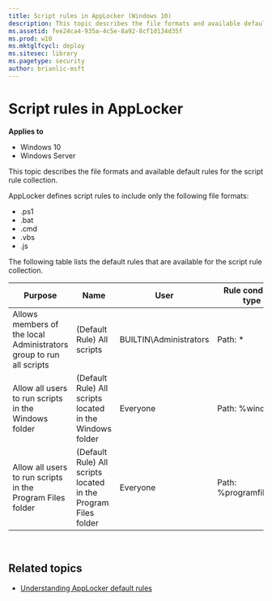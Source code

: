 ```yaml
---
title: Script rules in AppLocker (Windows 10)
description: This topic describes the file formats and available default rules for the script rule collection.
ms.assetid: fee24ca4-935a-4c5e-8a92-8cf1d134d35f
ms.prod: w10
ms.mktglfcycl: deploy
ms.sitesec: library
ms.pagetype: security
author: brianlic-msft
---
```


# Script rules in AppLocker

**Applies to**
 -   Windows 10 
 -   Windows Server

This topic describes the file formats and available default rules for the script rule collection.

AppLocker defines script rules to include only the following file formats:
-   .ps1
-   .bat
-   .cmd
-   .vbs
-   .js

The following table lists the default rules that are available for the script rule collection.

| Purpose | Name | User | Rule condition type |
| - | - | - | - |
| Allows members of the local Administrators group to run all scripts| (Default Rule) All scripts| BUILTIN\Administrators | Path: *|
| Allow all users to run scripts in the Windows folder| (Default Rule) All scripts located in the Windows folder| Everyone | Path: %windir%\*| 
| Allow all users to run scripts in the Program Files folder| (Default Rule) All scripts located in the Program Files folder|Everyone | Path: %programfiles%\*| 
 
## Related topics

- [Understanding AppLocker default rules](understanding-applocker-default-rules.md)
